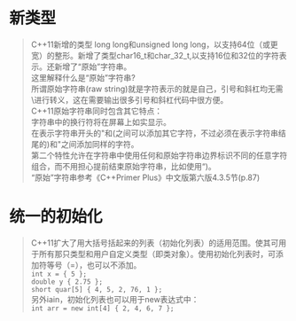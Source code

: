 # 新类型
>C++11新增的类型 long long和unsigned long long，以支持64位（或更宽）的整形。新增了类型char16_t和char_32_t,以支持16位和32位的字符表示。还新增了“原始”字符串。  
>这里解释什么是“原始”字符串?  
>所谓原始字符串(raw string)就是字符表示的就是自己，引号和斜杠均无需\进行转义，这在需要输出很多引号和斜杠代码中很方便。  
>C++11原始字符串同时包含其它特点：  
>字符串中的换行符将在屏幕上如实显示。  
>在表示字符串开头的"和(之间可以添加其它字符，不过必须在表示字符串结尾的)和"之间添加同样的字符。  
>第二个特性允许在字符串中使用任何和原始字符串边界标识不同的任意字符组合，而不用担心提前结束原始字符串，比如使用“)。  
“原始”字符串参考《C++Primer Plus》中文版第六版4.3.5节(p.87)
# 统一的初始化
>C++11扩大了用大括号括起来的列表（初始化列表）的适用范围。使其可用于所有那只类型和用户自定义类型（即类对象）。使用初始化列表时，可添加符等号（=），也可以不添加。  
`int x = { 5 };`  
`double y { 2.75 };`  
`short quar[5] { 4, 5, 2, 76, 1 };`  
另外iain，初始化列表也可以用于new表达式中：  
`int arr = new int[4] { 2, 4, 6, 7 };`
